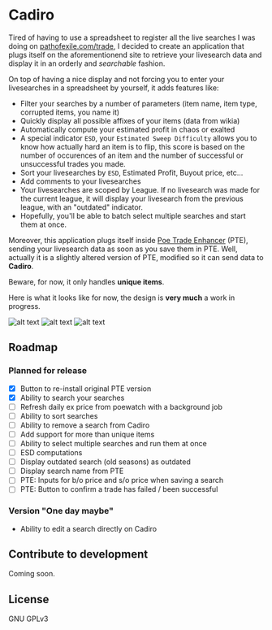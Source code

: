 # Cadiro

Tired of having to use a spreadsheet to register all the live searches I was doing on [pathofexile.com/trade](https://pathofexile.com/trade), I decided to create an application that plugs itself on the aforementionend site to retrieve your livesearch data and display it in an orderly and *searchable* fashion.

On top of having a nice display and not forcing you to enter your livesearches in a spreadsheet by yourself, it adds features like: 

- Filter your searches by a number of parameters (item name, item type, corrupted items, you name it)
- Quickly display all possible affixes of your items (data from wikia)
- Automatically compute your estimated profit in chaos or exalted
- A special indicator `ESD`, your `Estimated Sweep Difficulty` allows you to know how actually hard an item is to flip, this score is based on the number of occurences of an item and the number of successful or unsuccessful trades you made.
- Sort your livesearches by `ESD`, Estimated Profit, Buyout price, etc...
- Add comments to your livesearches
- Your livesearches are scoped by League. If no livesearch was made for the current league, it will display your livesearch from the previous league, with an "outdated" indicator.
- Hopefully, you'll be able to batch select multiple searches and start them at once.

Moreover, this application plugs itself inside [Poe Trade Enhancer](https://github.com/ghostscript3r/poe-trade-official-site-enhancer) (PTE), sending your livesearch data as soon as you save them in PTE. Well, actually it is a slightly altered version of PTE, modified so it can send data to **Cadiro**.

Beware, for now, it only handles **unique items**.

Here is what it looks like for now, the design is **very much** a work in progress.

![alt text](/documentation/economy2.png?raw=true )
![alt text](/documentation/economy1.png?raw=true )
![alt text](/documentation/howto.png?raw=true )

## Roadmap

### Planned for release

- [X] Button to re-install original PTE version
- [x] Ability to search your searches
- [ ] Refresh daily ex price from poewatch with a background job
- [ ] Ability to sort searches
- [ ] Ability to remove a search from Cadiro
- [ ] Add support for more than unique items
- [ ] Ability to select multiple searches and run them at once
- [ ] ESD computations
- [ ] Display outdated search (old seasons) as outdated
- [ ] Display search name from PTE
- [ ] PTE: Inputs for b/o price and s/o price when saving a search
- [ ] PTE: Button to confirm a trade has failed / been successful

### Version "One day maybe"

- Ability to edit a search directly on Cadiro

## Contribute to development

Coming soon.

## License

GNU GPLv3